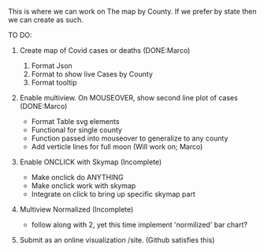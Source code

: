 This is where we can work on The map by County. If we prefer by state then we can create as such.

TO DO:

1. Create map of Covid cases or deaths (DONE:Marco)
   1. Format Json
   1. Format to show live Cases by County
   1. Format tooltip
2. Enable multiview. On MOUSEOVER, show second line plot of cases (DONE:Marco)
   * Format Table svg elements
   * Functional for single county
   * Function passed into mouseover to generalize to any county 
   * Add verticle lines for full moon (Will work on; Marco)
3. Enable ONCLICK with Skymap (Incomplete)
   * Make onclick do ANYTHING
   * Make onclick work with skymap
   * Integrate on click to bring up specific skymap part
4. Multiview Normalized (Incomplete)
   * follow along with 2, yet this time implement 'normilized' bar chart?

5. Submit as an online visualization /site. (Github satisfies this)

